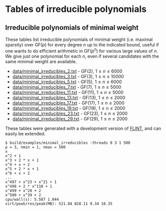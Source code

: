 # Tables of irreducible polynomials

## Irreducible polynomials of minimal weight

These tables list irreducible polynomials of minimal weight (i.e. maximal sparsity) over $\textrm{GF}(p)$ for every degree $n$ up to the indicated bound, useful if one wants to do efficient arithmetic in $\textrm{GF}(p^n)$ for various large values of $n$. We give just one polynomial for each $n$, even if several candidates with the same minimal weight are available.

* [data/minimal_irreducibles_2.txt](data/minimal_irreducibles_2.txt) - $\textrm{GF}(2)$, $1 \le n \le 6000$
* [data/minimal_irreducibles_3.txt](data/minimal_irreducibles_3.txt) - $\textrm{GF}(3)$, $1 \le n \le 10000$
* [data/minimal_irreducibles_5.txt](data/minimal_irreducibles_5.txt) - $\textrm{GF}(5)$, $1 \le n \le 6000$
* [data/minimal_irreducibles_7.txt](data/minimal_irreducibles_7.txt) - $\textrm{GF}(7)$, $1 \le n \le 5000$
* [data/minimal_irreducibles_11.txt](data/minimal_irreducibles_11.txt) - $\textrm{GF}(11)$, $1 \le n \le 5000$
* [data/minimal_irreducibles_13.txt](data/minimal_irreducibles_13.txt) - $\textrm{GF}(13)$, $1 \le n \le 2000$
* [data/minimal_irreducibles_17.txt](data/minimal_irreducibles_17.txt) - $\textrm{GF}(17)$, $1 \le n \le 2000$
* [data/minimal_irreducibles_19.txt](data/minimal_irreducibles_19.txt) - $\textrm{GF}(19)$, $1 \le n \le 2000$
* [data/minimal_irreducibles_23.txt](data/minimal_irreducibles_23.txt) - $\textrm{GF}(23)$, $1 \le n \le 2000$
* [data/minimal_irreducibles_29.txt](data/minimal_irreducibles_29.txt) - $\textrm{GF}(29)$, $1 \le n \le 2000$

These tables were generated with a development version of [FLINT](https://flintlib.org), and can easily be extended.

```
$ build/examples/minimal_irreducibles -threads 8 3 1 500
p = 3, nmin = 1, nmax = 500
x
x^2 + 1
x^3 + 2 * x + 1
x^4 + x + 2
x^5 + 2 * x + 1
x^6 + x + 2
...
x^497 + x^23 + x^21 + 1
x^498 + 2 * x^118 + 1
x^499 + x^20 + 2
x^500 + x^39 + 2
cpu/wall(s): 5.587 1.044
virt/peak/res/peak(MB): 521.84 828.11 9.34 10.35
```
